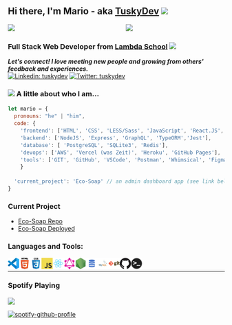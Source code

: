 <h2>
  Hi there, I'm Mario - aka 
  <a href="https://tuskydev.com/" target="_blank" >TuskyDev</a>
  <img 
    src="https://media.giphy.com/media/MwkyJ79beYGrhL56CF/giphy.gif" 
    width= "70"
  />
</h2>

<img align='right' src="https://media.giphy.com/media/UvJQnKhuHajX0yZXYO/giphy.gif" width="230">

<img src="https://img.shields.io/website?label=Portfolio&style=for-the-badge&url=https://tuskydev.com/" href="https://tuskydev.com/"/>

<h3>
  Full Stack Web Developer from 
  <a href="https://lambdaschool.com/" target="_blank">Lambda School</a>
  <img 
    src="https://media.giphy.com/media/okNF0ZTUeOQ2XavMLi/giphy.gif"
    width="40"
  />
</h3>

<em><b>Let's connect! I love meeting new people and growing from others' feedback and experiences.</b></em><br/>
[![Linkedin: tuskydev](https://img.shields.io/badge/-tuskydev-blue?style=flat-square&logo=Linkedin&logoColor=white&link=https://www.linkedin.com/in/tuskydev/)](https://www.linkedin.com/in/tuskydev/)
[![Twitter: tuskydev](https://img.shields.io/twitter/follow/tuskydev?style=social)](https://twitter.com/tuskydev)

<h3> 
  <img src="https://media.giphy.com/media/kKcKoPlL6RAtF6TZ0v/giphy.gif" width="50"/> 
  A little about who I am...
</h3>

```javascript
let mario = {
  pronouns: "he" | "him",
  code: {
    'frontend': ['HTML', 'CSS', 'LESS/Sass', 'JavaScript', 'React.JS', 'Next.JS','TypeScript', 'Styled-Components'],
    'backend': ['NodeJS', 'Express', 'GraphQL', 'TypeORM','Jest'],
    'database': [ 'PostgreSQL', 'SQLite3', 'Redis'],
    'devops': ['AWS', 'Vercel (was Zeit)', 'Heroku', 'GitHub Pages'],
    'tools': ['GIT', 'GitHub', 'VSCode', 'Postman', 'Whimsical', 'Figma', 'DB-Designer', 'React libraries'],
    }

  'current_project': 'Eco-Soap' // an admin dashboard app (see link below)
}
```

### Current Project

- [Eco-Soap Repo](https://github.com/Lambda-School-Labs/Labs25-Ecosoap-TeamC-FE)
- [Eco-Soap Deployed](https://www.c.ecosoap.dev/)

### Languages and Tools:

<img align="left" alt="Visual Studio Code" width="26px" src="https://raw.githubusercontent.com/github/explore/80688e429a7d4ef2fca1e82350fe8e3517d3494d/topics/visual-studio-code/visual-studio-code.png" />
<img align="left" alt="HTML5" width="26px" src="https://raw.githubusercontent.com/github/explore/80688e429a7d4ef2fca1e82350fe8e3517d3494d/topics/html/html.png" />
<img align="left" alt="CSS3" width="26px" src="https://raw.githubusercontent.com/github/explore/80688e429a7d4ef2fca1e82350fe8e3517d3494d/topics/css/css.png" />
<img align="left" alt="JavaScript" width="26px" src="https://raw.githubusercontent.com/github/explore/80688e429a7d4ef2fca1e82350fe8e3517d3494d/topics/javascript/javascript.png" />
<img align="left" alt="React" width="26px" src="https://raw.githubusercontent.com/github/explore/80688e429a7d4ef2fca1e82350fe8e3517d3494d/topics/react/react.png" />
<img align="left" alt="GraphQL" width="26px" src="https://raw.githubusercontent.com/github/explore/80688e429a7d4ef2fca1e82350fe8e3517d3494d/topics/graphql/graphql.png" />
<img align="left" alt="Node.js" width="26px" src="https://raw.githubusercontent.com/github/explore/80688e429a7d4ef2fca1e82350fe8e3517d3494d/topics/nodejs/nodejs.png" />
<img align="left" alt="SQL" width="26px" src="https://raw.githubusercontent.com/github/explore/80688e429a7d4ef2fca1e82350fe8e3517d3494d/topics/sql/sql.png" />
<img align="left" alt="MySQL" width="26px" src="https://raw.githubusercontent.com/github/explore/80688e429a7d4ef2fca1e82350fe8e3517d3494d/topics/mysql/mysql.png" />
<img align="left" alt="Git" width="26px" src="https://raw.githubusercontent.com/github/explore/80688e429a7d4ef2fca1e82350fe8e3517d3494d/topics/git/git.png" />
<img align="left" alt="GitHub" width="26px" src="https://raw.githubusercontent.com/github/explore/78df643247d429f6cc873026c0622819ad797942/topics/github/github.png" />
<img align="left" alt="Terminal" width="26px" src="https://raw.githubusercontent.com/github/explore/80688e429a7d4ef2fca1e82350fe8e3517d3494d/topics/terminal/terminal.png" />

<br />

---

<h3>
  Spotify Playing
</h3>

<img align='center' src="https://media.giphy.com/media/jSPJNgaJ2QSnjpGON9/giphy.gif" width="230">

[![spotify-github-profile](https://spotify-github-profile.vercel.app/api/view?uid=312zj0dauzngy8xuzkuh27bn4&cover_image=true&theme=natemoo-re&show_offline=false&background_color=121212&interchange=true&bar_color=53b14f&bar_color_cover=true)](https://spotify-github-profile.vercel.app/api/view?uid=312zj0dauzngy8xuzkuh27bn4&redirect=true)

[website]: https://tuskydev.com/
[instagram]: https://instagram.com/marioo.fernandez
[linkedin]: https://www.linkedin.com/in/tuskydev/
[ecosoap]: https://github.com/Lambda-School-Labs/Labs25-Ecosoap-TeamC-FE
